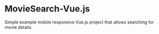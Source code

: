 # MovieSearch-Vue.js

Simple example mobile responsive Vue.js project that allows searching for movie details.
